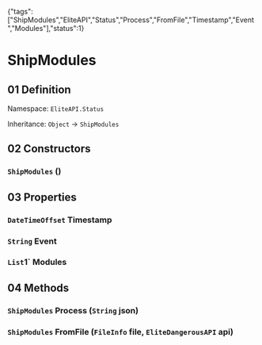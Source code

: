 {"tags":["ShipModules","EliteAPI","Status","Process","FromFile","Timestamp","Event","Modules"],"status":1}

# ShipModules

## 01 Definition

Namespace: `EliteAPI.Status`

Inheritance: `Object` → `ShipModules`

## 02 Constructors

### `ShipModules` ()

## 03 Properties

### `DateTimeOffset` Timestamp

### `String` Event

### `List`1` Modules

## 04 Methods

### `ShipModules` Process (`String` json)

### `ShipModules` FromFile (`FileInfo` file, `EliteDangerousAPI` api)

